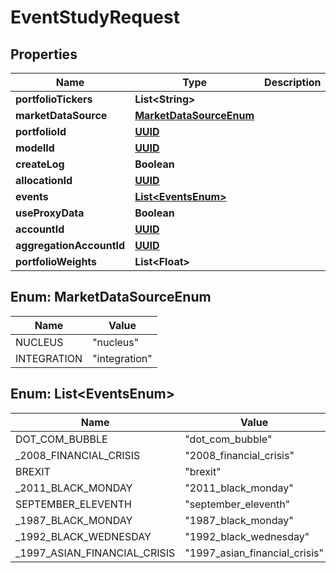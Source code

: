 
# EventStudyRequest

## Properties
Name | Type | Description | Notes
------------ | ------------- | ------------- | -------------
**portfolioTickers** | **List&lt;String&gt;** |  |  [optional]
**marketDataSource** | [**MarketDataSourceEnum**](#MarketDataSourceEnum) |  |  [optional]
**portfolioId** | [**UUID**](UUID.md) |  |  [optional]
**modelId** | [**UUID**](UUID.md) |  |  [optional]
**createLog** | **Boolean** |  |  [optional]
**allocationId** | [**UUID**](UUID.md) |  |  [optional]
**events** | [**List&lt;EventsEnum&gt;**](#List&lt;EventsEnum&gt;) |  |  [optional]
**useProxyData** | **Boolean** |  |  [optional]
**accountId** | [**UUID**](UUID.md) |  |  [optional]
**aggregationAccountId** | [**UUID**](UUID.md) |  |  [optional]
**portfolioWeights** | **List&lt;Float&gt;** |  |  [optional]


<a name="MarketDataSourceEnum"></a>
## Enum: MarketDataSourceEnum
Name | Value
---- | -----
NUCLEUS | &quot;nucleus&quot;
INTEGRATION | &quot;integration&quot;


<a name="List<EventsEnum>"></a>
## Enum: List&lt;EventsEnum&gt;
Name | Value
---- | -----
DOT_COM_BUBBLE | &quot;dot_com_bubble&quot;
_2008_FINANCIAL_CRISIS | &quot;2008_financial_crisis&quot;
BREXIT | &quot;brexit&quot;
_2011_BLACK_MONDAY | &quot;2011_black_monday&quot;
SEPTEMBER_ELEVENTH | &quot;september_eleventh&quot;
_1987_BLACK_MONDAY | &quot;1987_black_monday&quot;
_1992_BLACK_WEDNESDAY | &quot;1992_black_wednesday&quot;
_1997_ASIAN_FINANCIAL_CRISIS | &quot;1997_asian_financial_crisis&quot;



